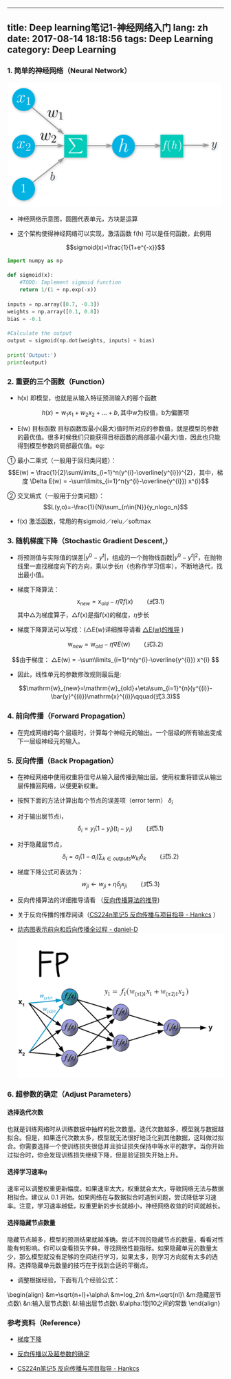
---
title: Deep learning笔记1-神经网络入门
lang: zh
date: 2017-08-14 18:18:56
tags: Deep Learning
category: Deep Learning
---

### 1. 简单的神经网络（Neural Network）

![simple-neuron](/image/DL/1/simple-neuron.png)  

- 神经网络示意图，圆圈代表单元，方块是运算

- 这个架构使得神经网络可以实现，激活函数 f(h) 可以是任何函数，此例用

$$sigmoid(x)=\frac{1}{1+e^{-x}}$$

```python
import numpy as np

def sigmoid(x):
    #TODO: Implement sigmoid function
    return 1/(1 + np.exp(-x))

inputs = np.array([0.7, -0.3])
weights = np.array([0.1, 0.8])
bias = -0.1

#Calculate the output
output = sigmoid(np.dot(weights, inputs) + bias)

print('Output:')
print(output)
```


### 2. 重要的三个函数（Function）

- h(x) 即模型，也就是从输入特征预测输入的那个函数

$$h(x) = w_{1}x_{1} + w_{2}x_{2} + … + b , \text{其中w为权值，b为偏置项}$$

- E(w) 目标函数 目标函数取最小(最大)值时所对应的参数值，就是模型的参数的最优值。很多时候我们只能获得目标函数的局部最小(最大)值，因此也只能得到模型参数的局部最优值。eg:

 ① 最小二乘式（一般用于回归类问题）：
$$E(w) = \frac{1}{2}\sum\limits_{i=1}^n(y^{i}-\overline{y^{i}})^{2}，其中，梯度 \Delta E(w) = -\sum\limits_{i=1}^n(y^{i}-\overline{y^{i}}) x^{i}$$

 ② 交叉熵式（一般用于分类问题）：
$$L(y,o)=-\frac{1}{N}\sum_{n\in{N}}{y_nlogo_n}$$  

- f(x) 激活函数，常用的有sigmoid／relu／softmax

### 3. 随机梯度下降（Stochastic Gradient Descent,）

- 将预测值与实际值的误差$|y^{0}-y^{t}|$，组成的一个抛物线函数$|{y^{0}-y^{t}}|^2$，在抛物线里一直找梯度向下的方向，乘以步长$\eta$（也称作学习信率），不断地迭代，找出最小值。


- 梯度下降算法：
$$\mathrm{x}_{new}=\mathrm{x}_{old}-\eta\nabla{f(x)}\qquad(式3.1)$$
其中△为梯度算子，△f(x)是指f(x)的梯度，$\eta$步长


- 梯度下降算法可以写成：(△E(w)详细推导请看 [△E(w)的推导](https://www.zybuluo.com/hanbingtao/note/448086/ "Title") )

$$\mathrm{w}_{new}=\mathrm{w}_{old}-\eta\nabla{E(\mathrm{w})}\qquad(式3.2)$$

$$由于梯度：  △E(w) = -\sum\limits_{i=1}^n(y^{i}-\overline{y^{i}}) x^{i} $$



- 因此，线性单元的参数修改规则最后是:

$$\mathrm{w}_{new}=\mathrm{w}_{old}+\eta\sum_{i=1}^{n}(y^{(i)}-\bar{y}^{(i)})\mathrm{x}^{(i)}\qquad(式3.3)$$


### 4. 前向传播（Forward Propagation）

- 在完成网络的每个层级时，计算每个神经元的输出。一个层级的所有输出变成下一层级神经元的输入。

### 5. 反向传播（Back Propagation）

- 在神经网络中使用权重将信号从输入层传播到输出层。使用权重将错误从输出层传播回网络，以便更新权重。  

- 按照下面的方法计算出每个节点的误差项（error term） $\delta_i$

- 对于输出层节点i，
$$\delta_i=y_i(1-y_i)(t_i-y_i)\qquad(式5.1)$$

- 对于隐藏层节点，
$$\delta_i=a_i(1-a_i)\sum_{k\in{outputs}}w_{ki}\delta_k\qquad(式5.2)$$

- 梯度下降公式可表达为：
$$w_{ji}\gets w_{ji}+\eta\delta_jx_{ji}\qquad(式5.3)$$

- 反向传播算法的详细推导请看 （[反向传播算法的推导](https://www.zybuluo.com/hanbingtao/note/476663/ "Title"))

- 关于反向传播的推荐阅读（[CS224n笔记5 反向传播与项目指导 - Hankcs](http://www.hankcs.com/nlp/cs224n-backpropagation-and-project-advice.html "Title") ）

- [动态图表示前向和后向传播全过程 - daniel-D](http://www.cnblogs.com/daniel-D/archive/2013/06/03/3116278.html "Title") 
![simple-neuron](/image/DL/1/BP.gif)   

### 6. 超参数的确定（Adjust Parameters）

#### 选择迭代次数

也就是训练网络时从训练数据中抽样的批次数量。迭代次数越多，模型就与数据越拟合。但是，如果迭代次数太多，模型就无法很好地泛化到其他数据，这叫做过拟合。你需要选择一个使训练损失很低并且验证损失保持中等水平的数字。当你开始过拟合时，你会发现训练损失继续下降，但是验证损失开始上升。

#### 选择学习速率$\eta$

速率可以调整权重更新幅度。如果速率太大，权重就会太大，导致网络无法与数据相拟合。建议从 0.1 开始。如果网络在与数据拟合时遇到问题，尝试降低学习速率。注意，学习速率越低，权重更新的步长就越小，神经网络收敛的时间就越长。


#### 选择隐藏节点数量

隐藏节点越多，模型的预测结果就越准确。尝试不同的隐藏节点的数量，看看对性能有何影响。你可以查看损失字典，寻找网络性能指标。如果隐藏单元的数量太少，那么模型就没有足够的空间进行学习，如果太多，则学习方向就有太多的选择。选择隐藏单元数量的技巧在于找到合适的平衡点。

- 调整根据经验，下面有几个经验公式：

\begin{align}
&m=\sqrt{n+l}+\alpha\\
&m=log_2n\\
&m=\sqrt{nl}\\
&m:隐藏层节点数\\
&n:输入层节点数\\
&l:输出层节点数\\
&\alpha:1到10之间的常数
\end{align}


### 参考资料（Reference）


- [梯度下降](https://www.zybuluo.com/hanbingtao/note/448086/ "Title") 


- [反向传播以及超参数的确定](https://www.zybuluo.com/hanbingtao/note/476663/ "Title") 
  
  
- [CS224n笔记5 反向传播与项目指导 - Hankcs](http://www.hankcs.com/nlp/cs224n-backpropagation-and-project-advice.html "Title") 